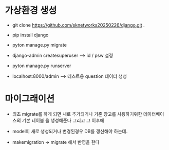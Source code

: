# 가상환경 생성
- git clone https://github.com/sknetworks20250226/django.git .
-  pip install django

- pyton manage.py migrate
- django-admin createsuperuser  --> id / psw 설정
- pyton manage.py runserver
- localhost:8000/admin  --> 테스트용 question 데이터 생성


# 마이그래이션

- 최초 migrate를 하게 되면 새로 추가되거나 기존 장고를  사용하기위한 데이터베이스의 기본 테이블 을 생성해준다 그리고 그 이후에 

- model이 새로 생성되거나 변경된경우 DB를 갱신해야 하는데.
- makemigration -> migrate 해서 반영을 한다
